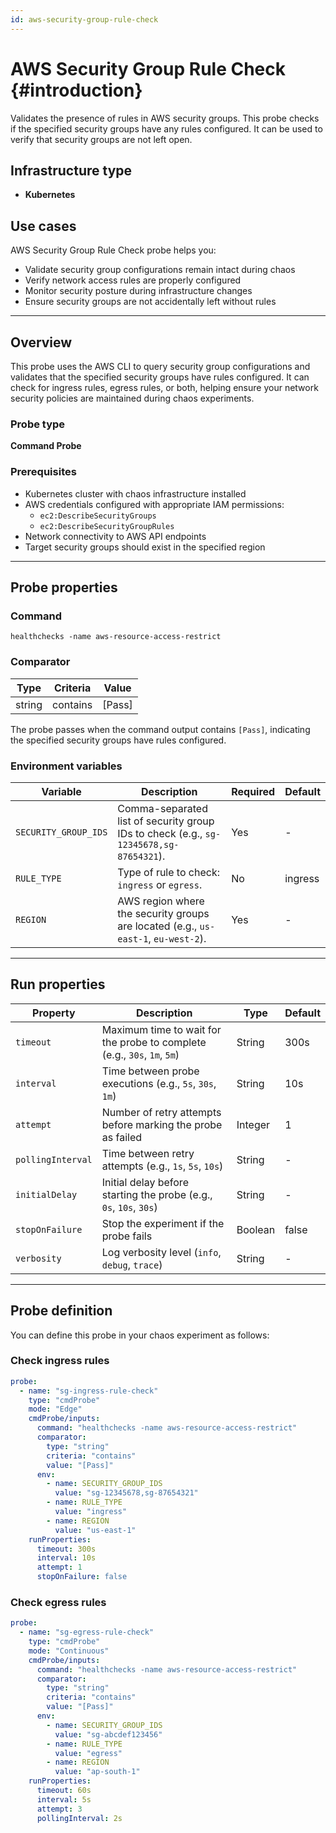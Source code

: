 ```yaml
---
id: aws-security-group-rule-check
---
```


# AWS Security Group Rule Check {#introduction}

Validates the presence of rules in AWS security groups. This probe checks if the specified security groups have any rules configured. It can be used to verify that security groups are not left open.

## Infrastructure type

- **Kubernetes**

## Use cases

AWS Security Group Rule Check probe helps you:
- Validate security group configurations remain intact during chaos
- Verify network access rules are properly configured
- Monitor security posture during infrastructure changes
- Ensure security groups are not accidentally left without rules

---

## Overview

This probe uses the AWS CLI to query security group configurations and validates that the specified security groups have rules configured. It can check for ingress rules, egress rules, or both, helping ensure your network security policies are maintained during chaos experiments.

### Probe type
**Command Probe**

### Prerequisites

- Kubernetes cluster with chaos infrastructure installed
- AWS credentials configured with appropriate IAM permissions:
  - `ec2:DescribeSecurityGroups`
  - `ec2:DescribeSecurityGroupRules`
- Network connectivity to AWS API endpoints
- Target security groups should exist in the specified region

---

## Probe properties

### Command
```
healthchecks -name aws-resource-access-restrict
```

### Comparator

| Type | Criteria | Value |
|------|----------|-------|
| string | contains | [Pass] |

The probe passes when the command output contains `[Pass]`, indicating the specified security groups have rules configured.

### Environment variables

| Variable | Description | Required | Default |
|----------|-------------|----------|---------|
| `SECURITY_GROUP_IDS` | Comma-separated list of security group IDs to check (e.g., `sg-12345678,sg-87654321`). | Yes | - |
| `RULE_TYPE` | Type of rule to check: `ingress` or `egress`. | No | ingress |
| `REGION` | AWS region where the security groups are located (e.g., `us-east-1`, `eu-west-2`). | Yes | - |

---

## Run properties

| Property | Description | Type | Default |
|----------|-------------|------|---------|
| `timeout` | Maximum time to wait for the probe to complete (e.g., `30s`, `1m`, `5m`) | String | 300s |
| `interval` | Time between probe executions (e.g., `5s`, `30s`, `1m`) | String | 10s |
| `attempt` | Number of retry attempts before marking the probe as failed | Integer | 1 |
| `pollingInterval` | Time between retry attempts (e.g., `1s`, `5s`, `10s`) | String | - |
| `initialDelay` | Initial delay before starting the probe (e.g., `0s`, `10s`, `30s`) | String | - |
| `stopOnFailure` | Stop the experiment if the probe fails | Boolean | false |
| `verbosity` | Log verbosity level (`info`, `debug`, `trace`) | String | - |

---

## Probe definition

You can define this probe in your chaos experiment as follows:

### Check ingress rules

```yaml
probe:
  - name: "sg-ingress-rule-check"
    type: "cmdProbe"
    mode: "Edge"
    cmdProbe/inputs:
      command: "healthchecks -name aws-resource-access-restrict"
      comparator:
        type: "string"
        criteria: "contains"
        value: "[Pass]"
      env:
        - name: SECURITY_GROUP_IDS
          value: "sg-12345678,sg-87654321"
        - name: RULE_TYPE
          value: "ingress"
        - name: REGION
          value: "us-east-1"
    runProperties:
      timeout: 300s
      interval: 10s
      attempt: 1
      stopOnFailure: false
```

### Check egress rules

```yaml
probe:
  - name: "sg-egress-rule-check"
    type: "cmdProbe"
    mode: "Continuous"
    cmdProbe/inputs:
      command: "healthchecks -name aws-resource-access-restrict"
      comparator:
        type: "string"
        criteria: "contains"
        value: "[Pass]"
      env:
        - name: SECURITY_GROUP_IDS
          value: "sg-abcdef123456"
        - name: RULE_TYPE
          value: "egress"
        - name: REGION
          value: "ap-south-1"
    runProperties:
      timeout: 60s
      interval: 5s
      attempt: 3
      pollingInterval: 2s
